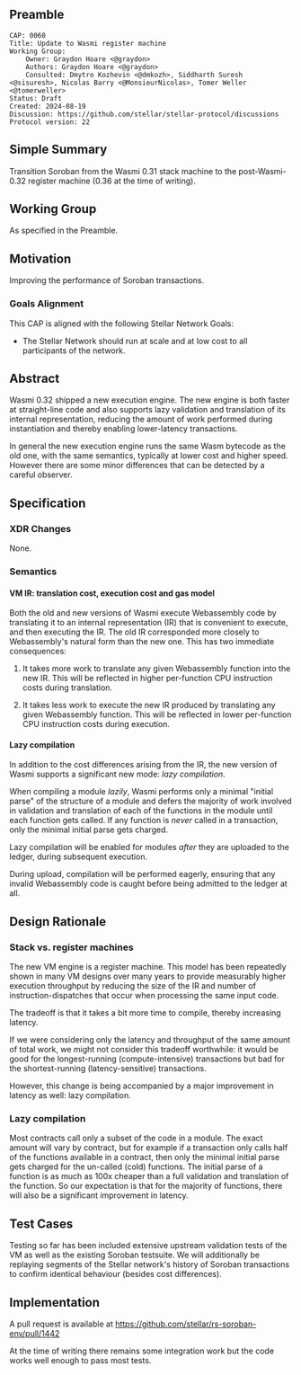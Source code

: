 ## Preamble

```
CAP: 0060
Title: Update to Wasmi register machine
Working Group:
    Owner: Graydon Hoare <@graydon>
    Authors: Graydon Hoare <@graydon>
    Consulted: Dmytro Kozhevin <@dmkozh>, Siddharth Suresh <@sisuresh>, Nicolas Barry <@MonsieurNicolas>, Tomer Weller <@tomerweller>
Status: Draft
Created: 2024-08-19
Discussion: https://github.com/stellar/stellar-protocol/discussions
Protocol version: 22
```

## Simple Summary

Transition Soroban from the Wasmi 0.31 stack machine to the post-Wasmi-0.32 register machine (0.36 at the time of writing).

## Working Group

As specified in the Preamble.

## Motivation

Improving the performance of Soroban transactions.

### Goals Alignment

This CAP is aligned with the following Stellar Network Goals:

  - The Stellar Network should run at scale and at low cost to all participants of the network.

## Abstract

Wasmi 0.32 shipped a new execution engine. The new engine is both faster at straight-line code and also supports lazy validation and translation of its internal representation, reducing the amount of work performed during instantiation and thereby enabling lower-latency transactions.

In general the new execution engine runs the same Wasm bytecode as the old one, with the same semantics, typically at lower cost and higher speed. However there are some minor differences that can be detected by a careful observer.

## Specification

### XDR Changes

None.

### Semantics

#### VM IR: translation cost, execution cost and gas model

Both the old and new versions of Wasmi execute Webassembly code by translating it to an internal representation (IR) that is convenient to execute, and then executing the IR. The old IR corresponded more closely to Webassembly's natural form than the new one. This has two immediate consequences:

1. It takes more work to translate any given Webassembly function into the new IR. This will be reflected in higher per-function CPU instruction costs during translation.

2. It takes less work to execute the new IR produced by translating any given Webassembly function. This will be reflected in lower per-function CPU instruction costs during execution.

#### Lazy compilation

In addition to the cost differences arising from the IR, the new version of Wasmi supports a significant new mode: _lazy compilation_.

When compiling a module _lazily_, Wasmi performs only a minimal "initial parse" of the structure of a module and defers the majority of work involved in validation and translation of each of the functions in the module until each function gets called. If any function is _never_ called in a transaction, only the minimal initial parse gets charged.

Lazy compilation will be enabled for modules _after_ they are uploaded to the ledger, during subsequent execution.

During upload, compilation will be performed eagerly, ensuring that any invalid Webassembly code is caught before being admitted to the ledger at all.

## Design Rationale

### Stack vs. register machines

The new VM engine is a register machine. This model has been repeatedly shown in many VM designs over many years to provide measurably higher execution throughput by reducing the size of the IR and number of instruction-dispatches that occur when processing the same input code.

The tradeoff is that it takes a bit more time to compile, thereby increasing latency.

If we were considering only the latency and throughput of the same amount of total work, we might not consider this tradeoff worthwhile: it would be good for the longest-running (compute-intensive) transactions but bad for the shortest-running (latency-sensitive) transactions.

However, this change is being accompanied by a major improvement in latency as well: lazy compilation.

### Lazy compilation

Most contracts call only a subset of the code in a module. The exact amount will vary by contract, but for example if a transaction only calls half of the functions available in a contract, then only the minimal initial parse gets charged for the un-called (cold) functions. The initial parse of a function is as much as 100x cheaper than a full validation and translation of the function. So our expectation is that for the majority of functions, there will also be a significant improvement in latency.

## Test Cases

Testing so far has been included extensive upstream validation tests of the VM as well as the existing Soroban testsuite. We will additionally be replaying segments of the Stellar network's history of Soroban transactions to confirm identical behaviour (besides cost differences).

## Implementation

A pull request is available at https://github.com/stellar/rs-soroban-env/pull/1442

At the time of writing there remains some integration work but the code works well enough to pass most tests.

